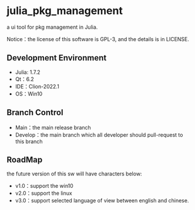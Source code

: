 # julia_pkg_management
a ui tool for pkg management in Julia.

Notice：the license of this software is GPL-3, and the details is in LICENSE.

## Development Environment

* Julia: 1.7.2
* Qt：6.2
* IDE：Clion-2022.1
* OS：Win10

## Branch Control

- Main：the main release branch
- Develop：the main branch which all developer should pull-request to this branch

## RoadMap

the future version of this sw will have characters below:

- v1.0：support the win10
- v2.0：support the linux
- v3.0：support selected language of view between english and chinese.
